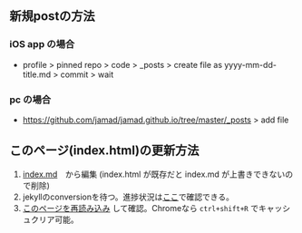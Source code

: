<link rel="stylesheet" type="text/css" href="/assets/css/styles.css">

## 新規postの方法
### iOS app の場合
* profile > pinned repo > code > _posts > create file as yyyy-mm-dd-title.md > commit > wait
### pc の場合
* https://github.com/jamad/jamad.github.io/tree/master/_posts > add file

## このページ(index.html)の更新方法 
1. [index.md](https://github.com/jamad/jamad.github.io/edit/master/index.md)　から編集 (index.html が既存だと index.md が上書きできないので削除)
2. jekyllのconversionを待つ。進捗状況は[ここ](https://github.com/jamad/jamad.github.io/actions)で確認できる。
3. [このページを再読み込み](https://jamad.github.io/) して確認。Chromeなら `ctrl+shift+R` でキャッシュクリア可能。

